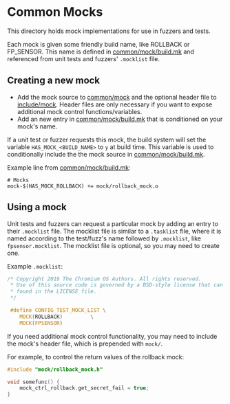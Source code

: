 # Common Mocks
This directory holds mock implementations for use in fuzzers and tests.

Each mock is given some friendly build name, like ROLLBACK or FP_SENSOR.
This name is defined in [common/mock/build.mk](build.mk) and referenced
from unit tests and fuzzers' `.mocklist` file.

## Creating a new mock

* Add the mock source to [common/mock](/common/mock) and the
  optional header file to [include/mock](/include/mock).
  Header files are only necessary if you want to expose additional
  mock control functions/variables.
* Add an new entry in [common/mock/build.mk](build.mk)
  that is conditioned on your mock's name.

If a unit test or fuzzer requests this mock, the build system will
set the variable `HAS_MOCK_<BUILD_NAME>` to `y` at build time.
This variable is used to conditionally include the the mock source
in [common/mock/build.mk](build.mk).

Example line from [common/mock/build.mk](build.mk):

```make
# Mocks
mock-$(HAS_MOCK_ROLLBACK) += mock/rollback_mock.o
```

## Using a mock
Unit tests and fuzzers can request a particular mock by adding an entry to
their `.mocklist` file. The mocklist file is similar to a `.tasklist`
file, where it is named according to the test/fuzz's name followed by
`.mocklist`, like `fpsensor.mocklist`.
The mocklist file is optional, so you may need to create one.

Example `.mocklist`:

```c
/* Copyright 2019 The Chromium OS Authors. All rights reserved.
 * Use of this source code is governed by a BSD-style license that can be
 * found in the LICENSE file.
 */

 #define CONFIG_TEST_MOCK_LIST \
	MOCK(ROLLBACK)         \
	MOCK(FPSENSOR)
```

If you need additional mock control functionality, you may need to include
the mock's header file, which is prepended with `mock/`.

For example, to control the return values of the rollback mock:

```c
#include "mock/rollback_mock.h"

void somefunc() {
	mock_ctrl_rollback.get_secret_fail = true;
}
```
